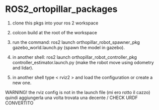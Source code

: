 # ROS2_ortopillar_packages

1. clone this pkgs into your ros 2 workspace

2. colcon build at the root of the workspace

3. run the command: ros2 launch orthopillar_robot_spawner_pkg gazebo_world.launch.py (spawn the model in gazebo).

4. in another shell: ros2 launch orthopillar_robot_controller_pkg controller_estimator.launch.py (make the robot move using odometry and lidar).

5. in another shell type < rviz2 > and load the configuration or create a new one.

WARNING! the rviz config is not in the launch file (mi ero rotto il cazzo) quindi aggiungerla una volta trovata una decente / CHECK URDF CONVERTITO 
